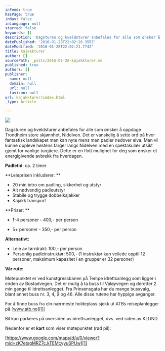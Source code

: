 ```yaml
---
inFeed: true
hasPage: true
inNav: false
inLanguage: null
starred: false
keywords: []
description: 'Dagsturen og kveldsturer anbefales for alle som ønsker å oppdage Trondheim store skjønnhet, Nidelven. Det er vanskelig å sette ord på hvor fantastisk landskapet man kan nyte mens man padler nedover elva. Man vil kunne oppleve høstens farger langs Nidelven med en spektakulær utsikt gjemt for vanlige turgåere. Dette er en flott mulighet for deg som ønsker et energigivende avbrekk fra hverdagen.'
datePublished: '2016-01-28T22:02:26.355Z'
dateModified: '2016-01-28T22:02:21.774Z'
title: Kajakkturer
author: []
sourcePath: _posts/2016-01-28-kajakkturer.md
published: true
authors: []
publisher:
  name: null
  domain: null
  url: null
  favicon: null
url: kajakkturer/index.html
_type: Article

---
```

![](https://the-grid-user-content.s3-us-west-2.amazonaws.com/77a1b5d8-7b67-4ecd-ae8f-a771ff573dd3.jpg)

Dagsturen og kveldsturer anbefales for alle som ønsker å oppdage Trondheim store skjønnhet, Nidelven. Det er vanskelig å sette ord på hvor fantastisk landskapet man kan nyte mens man padler nedover elva. Man vil kunne oppleve høstens farger langs Nidelven med en spektakulær utsikt gjemt for vanlige turgåere. Dette er en flott mulighet for deg som ønsker et energigivende avbrekk fra hverdagen.

**Padletid**: ca. 2 timer

**Leieprisen inkluderer: 
**

* 20 min intro om padling, sikkerhet
og utstyr
* Alt nødvendig padleutstyr
* Stabile og trygge dobbelkajakker
* Kajakk transport

**Priser:  **

* 1-4 personer - 400,- per person 

* 5+ personer - 350,- per person

**Alternativt:**

* Leie av tørrdrakt: 100,- per
person
* Personlig padleinstruktør: 500,- (1 instruktør kan veilede
opptil 12 personer, maksimum kapasitet i en grupper er 32 personer)

**Vår rute:**

Møtepunktet er ved kunstgressbanen på Tempe idrettsanlegg som
ligger i enden av Bostadvegen. Det er mulig å ta buss til Valøyvegen
og deretter 2 min gange til idrettsanlegget. Fra Prinsensgata har du
mange bussvalg, blant annet buss nr. 3, 4, 9 og 46\. Alle disse rutene
har hyppige avganger.

For å finne buss fra din nærmeste holdeplass sjekk ut ATBs
reiseplanlegger på [www.atb.no][0]

Bil kan parkeres på oversiden av idrettsanlegget, dvs. ved siden
av KLUND.

Nedenfor er et **kart** som viser møtepunktet (rød pil):

[https://www.google.com/maps/d/u/0/viewer?mid=zK7etsgMRZ7c.kTEMcyyu6PUw][1]

[0]: http://www.atb.no/
[1]: https://www.google.com/maps/d/u/0/viewer?mid=zK7etsgMRZ7c.kTEMcyyu6PUw